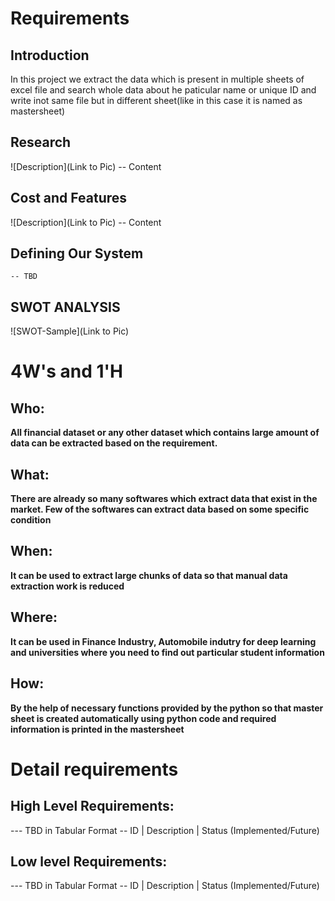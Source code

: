 # Requirements
## Introduction
 In this project we extract the data which is present in multiple sheets of excel file and search whole data about he paticular name or unique ID and write inot same file but in different sheet(like in this case it is named as mastersheet)  

## Research
![Description](Link to Pic)
-- Content 
## Cost and Features
![Description](Link to Pic)
-- Content 
## Defining Our System
    -- TBD
## SWOT ANALYSIS
![SWOT-Sample](Link to Pic)

# 4W&#39;s and 1&#39;H

## Who:
**All financial dataset or any other dataset which contains large amount of data can be extracted based on the requirement.** 

## What:

**There are already so many softwares which extract data that exist in the market. Few of the softwares can extract data based on some specific condition**

## When:

**It can be used to extract large chunks of data  so that manual data extraction work is reduced**

## Where:

**It can be used in Finance Industry, Automobile indutry for deep learning and universities where you need to find out particular student information**

## How:

**By the help of necessary functions provided by the python so that master sheet is created automatically using python code and required information is printed in the mastersheet**

# Detail requirements
## High Level Requirements:
--- TBD in Tabular Format 
-- ID | Description | Status (Implemented/Future)


##  Low level Requirements:
--- TBD in Tabular Format 
-- ID | Description | Status (Implemented/Future)
